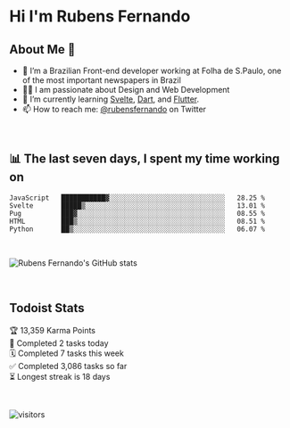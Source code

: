 # Hi I'm Rubens Fernando

## About Me 🚀

- 🌱 I’m a Brazilian Front-end developer working at Folha de S.Paulo, one of the most important newspapers in Brazil
- 👨‍💻 I am passionate about Design and Web Development
- 📖 I’m currently learning [Svelte](https://svelte.dev/), [Dart](https://dart.dev/), and [Flutter](https://flutter.dev/).
- 📫 How to reach me: [@rubensfernando](https://twitter.com/rubensfernando) on Twitter

<br />

## 📊 The last seven days, I spent my time working on

<!--START_SECTION:waka-->
```text
JavaScript   ███████████▓░░░░░░░░░░░░░░░░░░░░░░░░░░░░░   28.25 % 
Svelte       █████▒░░░░░░░░░░░░░░░░░░░░░░░░░░░░░░░░░░░   13.01 % 
Pug          ███▓░░░░░░░░░░░░░░░░░░░░░░░░░░░░░░░░░░░░░   08.55 % 
HTML         ███▒░░░░░░░░░░░░░░░░░░░░░░░░░░░░░░░░░░░░░   08.51 % 
Python       ██▒░░░░░░░░░░░░░░░░░░░░░░░░░░░░░░░░░░░░░░   06.07 % 
```
<!--END_SECTION:waka-->

<br />

![Rubens Fernando's GitHub stats](https://github-readme-stats.vercel.app/api?username=rubensfernando&show_icons=true&hide_border=true)

<br />

## Todoist Stats

<!-- TODO-IST:START -->
🏆  13,359 Karma Points           
🌸  Completed 2 tasks today           
🗓  Completed 7 tasks this week           
✅  Completed 3,086 tasks so far           
⏳  Longest streak is 18 days
<!-- TODO-IST:END -->

<br>

![visitors](https://visitor-badge.laobi.icu/badge?page_id=rubensfernando.rubensfernando)
